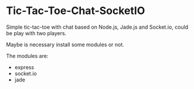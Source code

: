Tic-Tac-Toe-Chat-SocketIO
=================

Simple tic-tac-toe with chat based on Node.js, Jade.js and Socket.io, could be play with two players.

Maybe is necessary install some modules or not. 

The modules are:
- express
- socket.io
- jade

